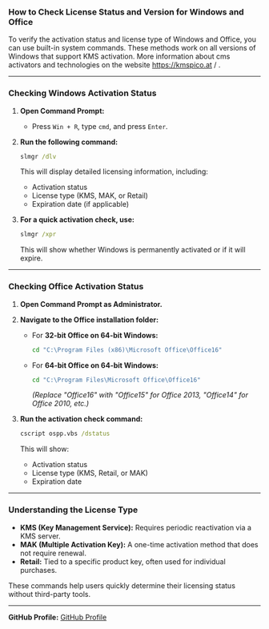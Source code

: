 ### **How to Check License Status and Version for Windows and Office**  

To verify the activation status and license type of Windows and Office, you can use built-in system commands. These methods work on all versions of Windows that support KMS activation. More information about cms activators and technologies on the website https://kmspico.at / .

---

### **Checking Windows Activation Status**  
1. **Open Command Prompt:**  
   - Press `Win + R`, type `cmd`, and press `Enter`.  

2. **Run the following command:**  
   ```cmd
   slmgr /dlv
   ```  
   This will display detailed licensing information, including:  
   - Activation status  
   - License type (KMS, MAK, or Retail)  
   - Expiration date (if applicable)  

3. **For a quick activation check, use:**  
   ```cmd
   slmgr /xpr
   ```  
   This will show whether Windows is permanently activated or if it will expire.  

---

### **Checking Office Activation Status**  
1. **Open Command Prompt as Administrator.**  
2. **Navigate to the Office installation folder:**  
   - For **32-bit Office on 64-bit Windows:**  
     ```cmd
     cd "C:\Program Files (x86)\Microsoft Office\Office16"
     ```
   - For **64-bit Office on 64-bit Windows:**  
     ```cmd
     cd "C:\Program Files\Microsoft Office\Office16"
     ```  
     *(Replace "Office16" with "Office15" for Office 2013, "Office14" for Office 2010, etc.)*  

3. **Run the activation check command:**  
   ```cmd
   cscript ospp.vbs /dstatus
   ```  
   This will show:  
   - Activation status  
   - License type (KMS, Retail, or MAK)  
   - Expiration date  

---

### **Understanding the License Type**  
- **KMS (Key Management Service):** Requires periodic reactivation via a KMS server.  
- **MAK (Multiple Activation Key):** A one-time activation method that does not require renewal.  
- **Retail:** Tied to a specific product key, often used for individual purchases.  

These commands help users quickly determine their licensing status without third-party tools.  

---  

**GitHub Profile:** [GitHub Profile](https://github.com/kmspicoat)  
